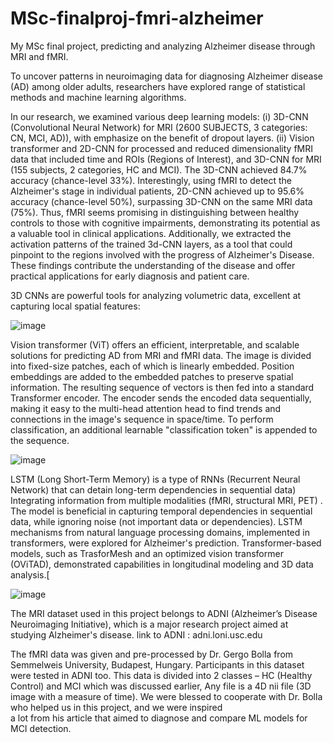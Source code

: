 # MSc-finalproj-fmri-alzheimer
My MSc final project, predicting and analyzing Alzheimer disease through MRI and fMRI.

To uncover patterns in neuroimaging data for diagnosing Alzheimer disease (AD) among older adults, researchers have explored range of statistical methods and machine learning algorithms.

In our research, we examined various deep learning models: (i) 3D-CNN (Convolutional Neural Network) for MRI (2600 SUBJECTS, 3 categories: CN, MCI, AD)), with emphasize on the benefit of dropout layers. (ii) Vision transformer and 2D-CNN for processed and reduced dimensionality fMRI data that included time and ROIs (Regions of Interest), and 3D-CNN for MRI (155 subjects, 2 categories, HC and MCI). The 3D-CNN achieved 84.7% accuracy (chance-level 33%). Interestingly, using fMRI to detect the Alzheimer's stage in individual patients, 2D-CNN achieved up to 95.6% accuracy (chance-level 50%), surpassing 3D-CNN on the same MRI data (75%). Thus, fMRI seems promising in distinguishing between healthy controls to those with cognitive impairments, demonstrating its potential as a valuable tool in clinical applications. Additionally, we extracted the activation patterns of the trained 3d-CNN layers, as a tool that could pinpoint to the regions involved with the progress of Alzheimer's Disease. These findings contribute the understanding of the disease and offer practical applications for early diagnosis and patient care.

3D CNNs are powerful tools for analyzing volumetric data, excellent at capturing local spatial features:

![image](https://github.com/user-attachments/assets/1fd8dcb8-a60e-454d-93fb-b7b17c08afa0)

Vision transformer (ViT) offers an efficient, interpretable, and scalable solutions for predicting AD from MRI and fMRI data.
The image is divided into fixed-size patches, each of which is linearly embedded. Position embeddings are added to the embedded patches to preserve spatial information. The resulting sequence of vectors is then fed into a standard Transformer encoder. The encoder sends the encoded data sequentially, making it easy to the multi-head attention head to find trends and connections in the image's sequence in space/time. To perform classification, an additional learnable "classification token" is appended to the sequence.

![image](https://github.com/user-attachments/assets/e8c2ecd4-c728-4d53-8e13-7ab73e9a4061)

LSTM (Long Short-Term Memory) is a type of RNNs (Recurrent Neural Network) that can detain long-term dependencies in sequential data) Integrating information from multiple modalities (fMRI, structural MRI, PET) .
The model is beneficial in capturing temporal dependencies in sequential data, while ignoring noise (not important data or dependencies).
LSTM mechanisms from natural language processing domains, implemented in transformers, were explored for Alzheimer's prediction. Transformer-based models, such as TrasforMesh and an optimized vision transformer (OViTAD), demonstrated capabilities in longitudinal modeling and 3D data analysis.[

![image](https://github.com/user-attachments/assets/512264af-d45e-49b2-a555-3a9b4049dcce)

The MRI dataset used in this project belongs to ADNI (Alzheimer’s Disease Neuroimaging Initiative), which is a major research project aimed at studying Alzheimer's disease. link to ADNI : adni.loni.usc.edu

The fMRI data was given and pre-processed by Dr. Gergo Bolla  from Semmelweis University, Budapest, Hungary.
Participants in this dataset were tested in ADNI too.
This data is divided into 2 classes – HC (Healthy Control) and MCI which was discussed earlier,
Any file is a 4D nii file (3D image with a measure of time).
We were blessed to cooperate with Dr. Bolla who helped us in this project, and we were inspired  
a lot from his article that aimed to diagnose and compare ML models for MCI detection.
